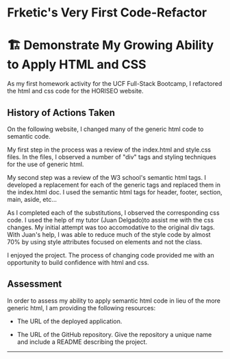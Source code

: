 # Frketic's Very First Code-Refactor
# 🏗️ Demonstrate My Growing Ability to Apply HTML and CSS 

As my first homework activity for the UCF Full-Stack Bootcamp, I refactored the html and css code for the HORISEO website. 

## History of Actions Taken

On the following website, I changed many of the generic html code to semantic code.  

My first step in the process was a review of the index.html and style.css files.  In the files, I observed a number of "div" tags and styling techniques for the use of generic html. 

My second step was a review of the W3 school's semantic html tags.  I developed a replacement for each of the generic tags and replaced them in the index.html doc.  I used the semantic html tags for header, footer, section, main, aside, etc...  

As I completed each of the substitutions, I observed the corresponding css code.  I used the help of my tutor (Juan Delgado)to assist me with the css changes.  My initial attempt was too accomodative to the original div tags.  With Juan's help, I was able to reduce much of the style code by almost 70% by using style attributes focused on elements and not the class.  

I enjoyed the project.  The process of changing code provided me with an opportunity to build confidence with html and css.  

## Assessment

In order to assess my ability to apply semantic html code in lieu of the more generic html, I am providing the following resources:

* The URL of the deployed application.

* The URL of the GitHub repository. Give the repository a unique name and include a README describing the project.


---